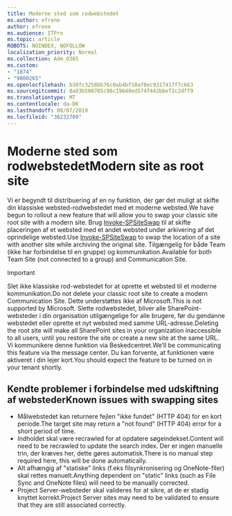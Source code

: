 ```yaml
---
title: Moderne sted som rodwebstedet
ms.author: efrene
author: efrene
ms.audience: ITPro
ms.topic: article
ROBOTS: NOINDEX, NOFOLLOW
localization_priority: Normal
ms.collection: Adm_O365
ms.custom:
- "1874"
- "9000265"
ms.openlocfilehash: b30fc3258bb76c0ab4bf10af0ec9317417f7c663
ms.sourcegitcommit: 8a83b508785c96c19648ed574f442bbef2c2dff9
ms.translationtype: MT
ms.contentlocale: da-DK
ms.lasthandoff: 08/07/2019
ms.locfileid: "36232709"
---
```

# <a name="modern-site-as-root-site"></a><span data-ttu-id="4d421-102">Moderne sted som rodwebstedet</span><span class="sxs-lookup"><span data-stu-id="4d421-102">Modern site as root site</span></span>

<span data-ttu-id="4d421-103">Vi er begyndt til distribuering af en ny funktion, der gør det muligt at skifte din klassiske websted-rodwebstedet med et moderne websted.</span><span class="sxs-lookup"><span data-stu-id="4d421-103">We have begun to rollout a new feature that will allow you to swap your classic site root site with a modern site.</span></span> <span data-ttu-id="4d421-104">Brug [Invoke-SPSiteSwap](https://docs.microsoft.com/powershell/module/sharepoint-online/invoke-spositeswap?view=sharepoint-ps) til at skifte placeringen af et websted med et andet websted under arkivering af det oprindelige websted.</span><span class="sxs-lookup"><span data-stu-id="4d421-104">Use [Invoke-SPSiteSwap](https://docs.microsoft.com/powershell/module/sharepoint-online/invoke-spositeswap?view=sharepoint-ps) to swap the location of a site with another site while archiving the original site.</span></span> <span data-ttu-id="4d421-105">Tilgængelig for både Team (ikke har forbindelse til en gruppe) og kommunikation.</span><span class="sxs-lookup"><span data-stu-id="4d421-105">Available for both Team Site (not connected to a group) and Communication Site.</span></span> 

>[!Important]
> <span data-ttu-id="4d421-106">Slet ikke klassiske rod-webstedet for at oprette et websted til et moderne kommunikation.</span><span class="sxs-lookup"><span data-stu-id="4d421-106">Do not delete your classic root site to create a modern Communication Site.</span></span> <span data-ttu-id="4d421-107">Dette understøttes ikke af Microsoft.</span><span class="sxs-lookup"><span data-stu-id="4d421-107">This is not supported by Microsoft.</span></span> <span data-ttu-id="4d421-108">Slette rodwebstedet, bliver alle SharePoint-websteder i din organisation utilgængelige for alle brugere, før du gendanne webstedet eller oprette et nyt websted med samme URL-adresse.</span><span class="sxs-lookup"><span data-stu-id="4d421-108">Deleting the root site will make all SharePoint sites in your organization inaccessible to all users, until you restore the site or create a new site at the same URL.</span></span> <span data-ttu-id="4d421-109">Vi kommunikere denne funktion via Beskedcentret.</span><span class="sxs-lookup"><span data-stu-id="4d421-109">We’ll be communicating this feature via the message center.</span></span> <span data-ttu-id="4d421-110">Du kan forvente, at funktionen være aktiveret i din lejer kort.</span><span class="sxs-lookup"><span data-stu-id="4d421-110">You should expect the feature to be turned on in your tenant shortly.</span></span>

## <a name="known-issues-with-swapping-sites"></a><span data-ttu-id="4d421-111">Kendte problemer i forbindelse med udskiftning af websteder</span><span class="sxs-lookup"><span data-stu-id="4d421-111">Known issues with swapping sites</span></span>
- <span data-ttu-id="4d421-112">Målwebstedet kan returnere fejlen "ikke fundet" (HTTP 404) for en kort periode.</span><span class="sxs-lookup"><span data-stu-id="4d421-112">The target site may return a "not found" (HTTP 404) error for a short period of time.</span></span>
- <span data-ttu-id="4d421-113">Indholdet skal være recrawled for at opdatere søgeindekset.</span><span class="sxs-lookup"><span data-stu-id="4d421-113">Content will need to be recrawled to update the search index.</span></span> <span data-ttu-id="4d421-114">Der er ingen manuelle trin, der kræves her, dette gøres automatisk.</span><span class="sxs-lookup"><span data-stu-id="4d421-114">There is no manual step required here, this will be done automatically.</span></span>
- <span data-ttu-id="4d421-115">Alt afhængig af "statiske" links (f.eks filsynkronisering og OneNote-filer) skal rettes manuelt.</span><span class="sxs-lookup"><span data-stu-id="4d421-115">Anything dependent on "static" links (such as File Sync and OneNote files) will need to be manually corrected.</span></span>
- <span data-ttu-id="4d421-116">Project Server-websteder skal valideres for at sikre, at de er stadig knyttet korrekt.</span><span class="sxs-lookup"><span data-stu-id="4d421-116">Project Server sites may need to be validated to ensure that they are still associated correctly.</span></span> 
